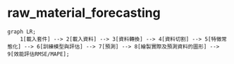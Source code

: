 # raw_material_forecasting

``` mermaid
graph LR;
	1[載入套件] --> 2[載入資料] --> 3[資料轉換] --> 4[資料切割] --> 5[特徵常態化] --> 6[訓練模型與評估] --> 7[預測] --> 8[繪製實際及預測資料的圖形] --> 9[效能評估RMSE/MAPE];
```